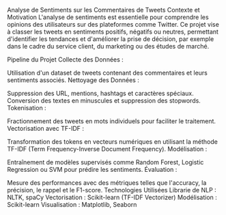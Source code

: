 Analyse de Sentiments sur les Commentaires de Tweets
Contexte et Motivation
L'analyse de sentiments est essentielle pour comprendre les opinions des utilisateurs sur des plateformes comme Twitter. Ce projet vise à classer les tweets en sentiments positifs,
négatifs ou neutres, permettant d'identifier les tendances et d'améliorer la prise de décision, par exemple dans le cadre du service client, du marketing ou des études de marché.

Pipeline du Projet
Collecte des Données :

Utilisation d'un dataset de tweets contenant des commentaires et leurs sentiments associés.
Nettoyage des Données :

Suppression des URL, mentions, hashtags et caractères spéciaux.
Conversion des textes en minuscules et suppression des stopwords.
Tokenisation :

Fractionnement des tweets en mots individuels pour faciliter le traitement.
Vectorisation avec TF-IDF :

Transformation des tokens en vecteurs numériques en utilisant la méthode TF-IDF (Term Frequency-Inverse Document Frequency).
Modélisation :

Entraînement de modèles supervisés comme Random Forest, Logistic Regression ou SVM pour prédire les sentiments.
Évaluation :

Mesure des performances avec des métriques telles que l'accuracy, la précision, le rappel et le F1-score.
Technologies Utilisées
Librarie de NLP : NLTK, spaCy
Vectorisation : Scikit-learn (TF-IDF Vectorizer)
Modélisation : Scikit-learn
Visualisation : Matplotlib, Seaborn
